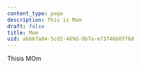 ```yaml
---
content_type: page
description: This is Mom
draft: false
title: Mom
uid: ab667a84-5cd2-469d-9b7a-e73746b0ff6d
---
```

Thisis MOm